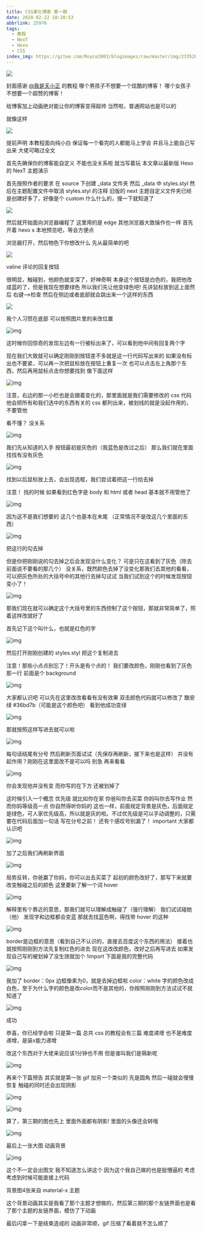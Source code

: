 ```yaml
---
title: CSS美化博客 第一期
date: 2020-02-22 18:20:53
abbrlink: 25976
tags:
  - 教程
  - NexT
  - Hexo
  - CSS
index_img: https://gitee.com/Royce2003/blogimages/raw/master/img/2335206_83c5ad65_5449_5352@1080x485.jpeg
---
```

![](https://gitee.com/Royce2003/blogimages/raw/master/img/2335206_83c5ad65_5449_5352@1080x485.jpeg)

封面感谢 [@我是天小正](https://www.coolapk.com/u/我是天小正) 的教程
哪个男孩子不想要一个炫酷的博客！
哪个女孩子不想要一个超赞的博客！

给博客加上动画绝对能让你的博客变得超帅
当然啦，普通网站也是可以的
<!--more-->
就像这样

![](https://gitee.com/Royce2003/blogimages/raw/master/img/2335206_2f07b4cb_2241_1163@221x177.gif)


提前声明
本教程面向纯小白
保证每一个看完的人都能马上学会
并且马上能自己写出来
大佬可略过全文

首先先确保你的博客能自定义
不能也没关系啦
就当写着玩
本文章以最新版 Hexo 的 NexT 主题演示

首先按照作者的要求
在 source 下创建 _data 文件夹
然后 _data 中 styles.styl
然后在主题配置文件中取消 styles.styl 的注释
旧版的 next 主题自定义文件夹已经是创建好多了，好像是个 custom 什么什么的，搜一下就知道了

![](https://gitee.com/Royce2003/blogimages/raw/master/img/2335206_bf9336ba_2241_1165@998x732.png.m.jpg)

然后就开始面向浏览器编程了
这里用的是 edge 其他浏览器大致操作也一样
首先开着 hexo s 本地预览吧，等会方便点

浏览器打开，然后物色下你想改什么
先从最简单的吧

![](https://gitee.com/Royce2003/blogimages/raw/master/img/2335206_8e0d8e29_2241_1167@214x166.gif)

valine 评论的回复按钮

很明显，触碰到，他颜色就变深了，好神奇啊
本身这个按钮是白色的，我把他改成蓝的了，但是我现在想要绿色
所以我们先让他变绿色吧!
先讲鼠标放到这上面然后 右键-->检查
然后在侧边或者底部就会跳出来一个这样的东西

![](https://gitee.com/Royce2003/blogimages/raw/master/img/2335206_380d1be3_2241_1169@1920x1077.jpeg.m.jpg)

我个人习惯在底部
可以按照图片里的来改位置

![img](http://image.coolapk.com/feed/2020/0221/16/2335206_083e1aac_5449_5354@1920x1077.jpeg.m.jpg)

这时候你回惊奇的发现左边有一行被标出来了，可以看到他中间有回复两个字

现在我们大致就可以确定刚刚到按钮差不多就是这一行代码写出来的
如果没有标出也不要紧，可以再一次把鼠标放在按钮上重复一次
也可以点击左上角那个东西，然后再用鼠标点击你想要找到
像下面这样

![img](http://image.coolapk.com/feed/2020/0221/16/2335206_837ca731_2241_1173@1920x1080.gif)

注意，右边的那一小栏也是会跟着变化的，那里面就是我们需要修改的 css 代码
他会把所有和我们选中的东西有关的 css 都列出来，被划线的就是没起作用的，不要管他

看不懂？
没关系

![img](http://image.coolapk.com/feed/2020/0221/16/2335206_22701cc1_5449_5356@398x577.jpeg.m.jpg)

我们先从知道的入手
按钮最初是灰色的（我蓝色是改过之后）
那么我们就在里面找找有没有灰色

![img](http://image.coolapk.com/feed/2020/0221/16/2335206_b80937c5_2241_1177@433x628.jpeg.m.jpg)

找到以后鼠标放上去，会出现选框，我们尝试着把这一行给去掉

注意！
找的时候
如果看到红色字是 body 和 html 或者 head 基本就不用管他了

![img](http://image.coolapk.com/feed/2020/0221/16/2335206_0ec3a83a_2245_466@384x370.jpeg.m.jpg)

因为这不是我们想要的
这几个也基本在末尾
（正常情况不是改这几个里面的东西）

![img](http://image.coolapk.com/feed/2020/0221/16/2335206_b80937c5_2241_1177@433x628.jpeg.m.jpg)

把这行的勾去掉

但是你把刚刚说的勾去掉之后会发现没什么变化？
可是只在这看到了灰色（除去前面说不要看的那几个）
没关系，既然颜色去掉了没变化那我们去其他的看看，可以把灰色所处的大括号中的其他行去掉勾试试
当我们试到这个的时候发现按钮变小了！

![img](http://image.coolapk.com/feed/2020/0221/16/2335206_6fa08d19_2245_4662@380x594.jpeg.m.jpg)

那我们现在就可以确定这个大括号里的东西控制了这个按钮，那就非常简单了，照着这样改就好了

首先记下这个叫什么，也就是红色的字

![img](http://image.coolapk.com/feed/2020/0221/16/2335206_2403ef23_2245_4664@404x500.jpeg.m.jpg)

然后打开刚刚创建的 styles.styl
把这个复制进去

注意！那些小点点别忘了！开头是有个点的！
我们要改颜色，刚刚也看到了灰色那一行
前面是个 background

![img](http://image.coolapk.com/feed/2020/0221/16/2335206_260243b4_2245_4666@222x22.jpeg.m.jpg)

大家都认识吧
可以先在这里改改看看有没有效果
双击颜色代码就可以修改了
酷安绿 #36bd7b（可能是这个颜色吧）
看到他成功变绿

![img](http://image.coolapk.com/feed/2020/0221/16/2335206_306c0a93_2245_4668@326x489.jpeg.m.jpg)

那就按照这样写进去就可以啦

![img](http://image.coolapk.com/feed/2020/0221/16/2335206_f694769d_2245_467@1052x438.png.m.jpg)

每句话结尾有分号
然后刷新页面试试（先保存再刷新，接下来也是这样）
并没有起作用？刚刚在这里面改不是可以吗
别急
再来看看

![img](http://image.coolapk.com/feed/2020/0221/16/2335206_a2fd6fc7_2245_4671@433x778.jpeg.m.jpg)

你会发现他并没有变
而你写的在下方
还被划掉了

这时候引入一个概念 优先级
就比如你在家
你爸叫你去买菜
你妈叫你去写作业
然而你妈等级高一点
你自然得听你妈的
这也一样，前面规定背景是灰色，后面规定是绿色，可人家优先级高，所以就是灰的啦。不过优先级是可以手动调整的，只需要在代码后面加一句话
写在分号之前！
还有个感叹号别漏了！
important 大家都认识吧

![img](http://image.coolapk.com/feed/2020/0221/16/2335206_09ac2ce1_2245_4673@1052x438.png.m.jpg)

加了之后我们再刷新界面

![img](http://image.coolapk.com/feed/2020/0221/16/2335206_8866d166_2245_4675@421x771.jpeg.m.jpg)

局势反转，你爸赢了你妈，你可以出去买菜了
起初的颜色改好了，那写下来就要改变触碰之后的颜色
这里要新了解一个词 hover

![img](http://image.coolapk.com/feed/2020/0221/16/2335206_eabfab79_2247_9778@678x321.jpeg.m.jpg)

解释里有个靠近的意思，那我们就可以理解成触碰了（强行理解）
我们试试碰她（他）
发现字和边框都会变蓝
那就去找蓝色啊，得找带 hover 的这种

![img](http://image.coolapk.com/feed/2020/0221/16/2335206_cb7e1917_2247_978@378x109.jpeg.m.jpg)

border是边框的意思（看到自己不认识的，直接去百度这个东西的用法）
接着也就按照刚刚到方法先复制红色的进去
现在这改改颜色，改好之后再写进去
如果发现自己写的被划掉了没生效就加个
!import
下面是我的完整代码

![img](http://image.coolapk.com/feed/2020/0221/16/2335206_b3036963_2247_9781@1034x622.png.m.jpg)

我加了
border：0px 边框像素为0，就是去掉边框啦
color：white 字的颜色改成白色，至于为什么字的颜色是改color而不是其他的，你按照刚刚到方法试试不就知道了

![img](http://image.coolapk.com/feed/2020/0221/16/2335206_54097ecf_2247_9783@1920x1080.gif)

成功

恭喜，你已经学会啦
只是第一篇
总共 css 的教程会有三篇
难度递增
也不是难度递增，是装x能力递增

改这个东西对于大佬来说应该1分钟也不用
但是谁叫我们是萌新呢



![img](http://image.coolapk.com/feed/2020/0221/16/2335206_b8104f91_2247_9785@262x128.gif)

再来个下篇预告
其实就是第一张 gif
加另一个类似的
先是圆角
然后一碰就会慢慢恢复
触碰的同时还会出现阴影

![img](http://image.coolapk.com/feed/2020/0221/16/2335206_2f07b4cb_2241_1163@221x177.gif)

![img](http://image.coolapk.com/feed/2020/0221/16/2335206_12a0e70c_2247_9787@378x465.gif)

算了，第三期的图也先上
里面外面都有阴影!
里面的头像还会转哦

![img](http://image.coolapk.com/feed/2020/0221/16/2335206_70fe20b4_2247_9788@1021x842.gif)

最后上一张大图
动画背景

![img](http://image.coolapk.com/feed/2020/0221/16/2335206_8a27c7b0_2247_979@1920x1080.gif)

这个不一定会出图文
我不知道怎么讲这个
因为这个我自己做的也是挺懵逼的
考虑考虑到时候可能直接上代码

背景图4张来自 material-x 主题

这个背景动画其实是我看了那个主题才想做的，然后第三期的那个友链界面也是看了那个主题的友链界面，模仿了下动画

最后闪拿一下是结束造成的
动画非常顺，gif 压缩了看着就不怎么顺了